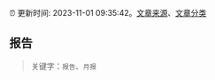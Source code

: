 :alarm_clock: 更新时间: 2023-11-01 09:35:42。[文章来源](/README.md)、[文章分类](/TAGS.md)

## 报告


> 关键字：`报告`、`月报`



